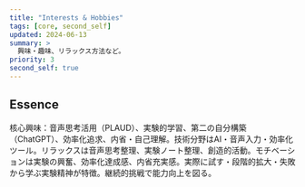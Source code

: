 ```yaml
---
title: "Interests & Hobbies"
tags: [core, second_self]
updated: 2024-06-13
summary: >
  興味・趣味、リラックス方法など。
priority: 3
second_self: true
--- 
```


## Essence
核心興味：音声思考活用（PLAUD）、実験的学習、第二の自分構築（ChatGPT）、効率化追求、内省・自己理解。技術分野はAI・音声入力・効率化ツール。リラックスは音声思考整理、実験ノート整理、創造的活動。モチベーションは実験の興奮、効率化達成感、内省充実感。実際に試す・段階的拡大・失敗から学ぶ実験精神が特徴。継続的挑戦で能力向上を図る。 